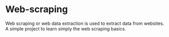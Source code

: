 # Web-scraping
Web scraping or web data extraction is used to extract data from websites. A simple project to learn simply the web scraping basics.
